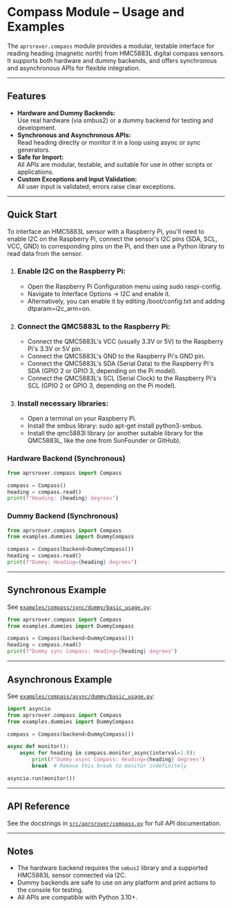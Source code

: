 # Compass Module – Usage and Examples

The `aprsrover.compass` module provides a modular, testable interface for reading heading (magnetic north) from HMC5883L digital compass sensors. It supports both hardware and dummy backends, and offers synchronous and asynchronous APIs for flexible integration.

---

## Features

- **Hardware and Dummy Backends:**  
  Use real hardware (via smbus2) or a dummy backend for testing and development.
- **Synchronous and Asynchronous APIs:**  
  Read heading directly or monitor it in a loop using async or sync generators.
- **Safe for Import:**  
  All APIs are modular, testable, and suitable for use in other scripts or applications.
- **Custom Exceptions and Input Validation:**  
  All user input is validated; errors raise clear exceptions.

---

## Quick Start

To interface an HMC5883L sensor with a Raspberry Pi, you'll need to enable I2C on the Raspberry Pi, connect the sensor's I2C pins (SDA, SCL, VCC, GND) to corresponding pins on the Pi, and then use a Python library to read data from the sensor.

1. ### Enable I2C on the Raspberry Pi:
    - Open the Raspberry Pi Configuration menu using sudo raspi-config.
    - Navigate to Interface Options -> I2C and enable it.
    - Alternatively, you can enable it by editing /boot/config.txt and adding dtparam=i2c_arm=on. 

2. ### Connect the QMC5883L to the Raspberry Pi:
    - Connect the QMC5883L's VCC (usually 3.3V or 5V) to the Raspberry Pi's 3.3V or 5V pin.
    - Connect the QMC5883L's GND to the Raspberry Pi's GND pin.
    - Connect the QMC5883L's SDA (Serial Data) to the Raspberry Pi's SDA (GPIO 2 or GPIO 3, depending on the Pi model).
    - Connect the QMC5883L's SCL (Serial Clock) to the Raspberry Pi's SCL (GPIO 2 or GPIO 3, depending on the Pi model). 

3. ### Install necessary libraries:
    - Open a terminal on your Raspberry Pi.
    - Install the smbus library: sudo apt-get install python3-smbus.
    - Install the qmc5883l library (or another suitable library for the QMC5883L, like the one from SunFounder or GitHub). 

### Hardware Backend (Synchronous)

```python
from aprsrover.compass import Compass

compass = Compass()
heading = compass.read()
print(f"Heading: {heading} degrees")
```

### Dummy Backend (Synchronous)

```python
from aprsrover.compass import Compass
from examples.dummies import DummyCompass

compass = Compass(backend=DummyCompass())
heading = compass.read()
print(f"Dummy: Heading={heading} degrees")
```

---

## Synchronous Example

See [`examples/compass/sync/dummy/basic_usage.py`](../examples/compass/sync/dummy/basic_usage.py):

```python
from aprsrover.compass import Compass
from examples.dummies import DummyCompass

compass = Compass(backend=DummyCompass())
heading = compass.read()
print(f"Dummy sync Compass: Heading={heading} degrees")
```

---

## Asynchronous Example

See [`examples/compass/async/dummy/basic_usage.py`](../examples/compass/async/dummy/basic_usage.py):

```python
import asyncio
from aprsrover.compass import Compass
from examples.dummies import DummyCompass

compass = Compass(backend=DummyCompass())

async def monitor():
    async for heading in compass.monitor_async(interval=1.0):
        print(f"Dummy async Compass: Heading={heading} degrees")
        break  # Remove this break to monitor indefinitely

asyncio.run(monitor())
```

---

## API Reference

See the docstrings in [`src/aprsrover/compass.py`](../src/aprsrover/compass.py) for full API documentation.

---

## Notes

- The hardware backend requires the `smbus2` library and a supported HMC5883L sensor connected via I2C.
- Dummy backends are safe to use on any platform and print actions to the console for testing.
- All APIs are compatible with Python 3.10+.
